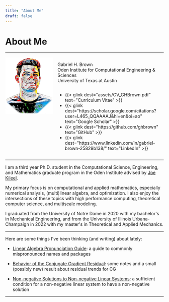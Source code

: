 ```yaml
---
title: "About Me"
draft: false
---
```


# About Me

---

<div style="display:flex; column-gap:3%; align-items:stretch">
<!-- <div width=100% style="display:flex;"> -->
  <div style="flex-grow:1; flex-basis:30%; flex-shrink:0">
    <img src="assets/bust.png">
    <!-- <p>just some coolio text</p> -->
  </div>
  <div style="display:flex; flex-direction:column; flex-grow:2">
    <p class="left_align">
      Gabriel H. Brown <br> <!-- usually I put ", graduate research assistant"-->
      Oden Institute for Computational Engineering & Sciences <br>
      University of Texas at Austin <br>
    </p>
    <ul>
        <li>
          {{< glink dest="assets/CV_GHBrown.pdf" text="Curriculum Vitae" >}}
        </li>
        <li>
          {{< glink dest="https://scholar.google.com/citations?user=L465_QQAAAAJ&hl=en&oi=ao" text="Google Scholar" >}}
        </li>
        <li>
          {{< glink dest="https://github.com/ghbrown" text="GitHub" >}}
        </li>
        <li>
        {{< glink dest="https://www.linkedin.com/in/gabriel-brown-25829b138/" text="LinkedIn" >}}
    </ul>
  </div>
</div>

---

I am a third year Ph.D. student in the Computational Science, Engineering, and Mathematics graduate program in the Oden Institute advised by [Joe Kileel](https://web.ma.utexas.edu/users/jkileel/).

My primary focus is on computational and applied mathematics, especially numerical analysis, (multi)linear algebra, and optimization.
I also enjoy the intersections of these topics with high performance computing, theoretical computer science, and multiscale modeling.

I graduated from the University of Notre Dame in 2020 with my bachelor's in Mechanical Engineering, and from the University of Illinois Urbana-Champaign in 2022 with my master's in Theoretical and Applied Mechanics.

---

Here are some things I've been thinking (and writing) about lately:

- [Linear Algebra Pronunciation Guide](posts/linear_algebra_pronunciation): a guide to commonly mispronounced names and packages

- [Behavior of the Conjugate Gradient Residual](posts/cg_residual): some notes and a small (possibly new) result about residual trends for CG

- [Non-negative Solutions to Non-negative Linear Systems](posts/sufficient_nonnegative): a sufficient condition for a non-negative linear system to have a non-negative solution

---

